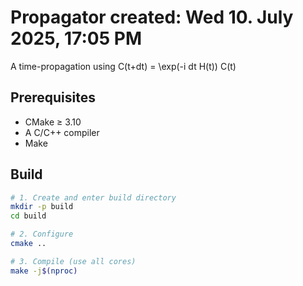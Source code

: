 # Propagator created: Wed 10. July 2025, 17:05 PM

A time-propagation using C(t+dt) = \exp(-i dt H(t)) C(t)
## Prerequisites

- CMake ≥ 3.10
- A C/C++ compiler
- Make

## Build

```bash
# 1. Create and enter build directory
mkdir -p build
cd build

# 2. Configure
cmake ..

# 3. Compile (use all cores)
make -j$(nproc)
